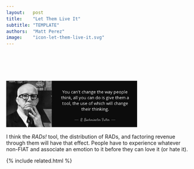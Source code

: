 ```yaml
---
layout:   post
title:    "Let Them Live It"
subtitle: "TEMPLATE"
authors:  "Matt Perez"
image:    "icon-let-them-live-it.svg"
---
```


<div style="display:none;">
 <p>People have to experience whatever non-FIAT and associate an emotion to it before they can love it.</p>
</div>

<h1>&nbsp;</h1>
  <div class="_center">
   <img
    src="/assets/img/pic-let-them-live-it.svg"
    width="70%"
    alt="">
  </div>
 <p>I think the <em><span class='_paradigm'>RAD</span>s!</em> tool, the distribution of <span class='_paradigm'>RAD</span>s, and factoring revenue through them will have that effect. People have to experience whatever non-FIAT and associate an emotion to it before they can love it (or hate it).</p>

{% include related.html %}